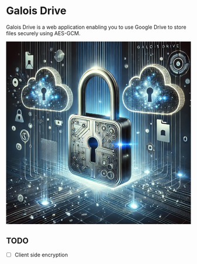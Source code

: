 # Galois Drive

Galois Drive is a web application enabling you to use Google Drive to store files securely using AES-GCM.

![Galois Drive](./public/img/GaloisDrive.png)
## TODO
- [ ] Client side encryption